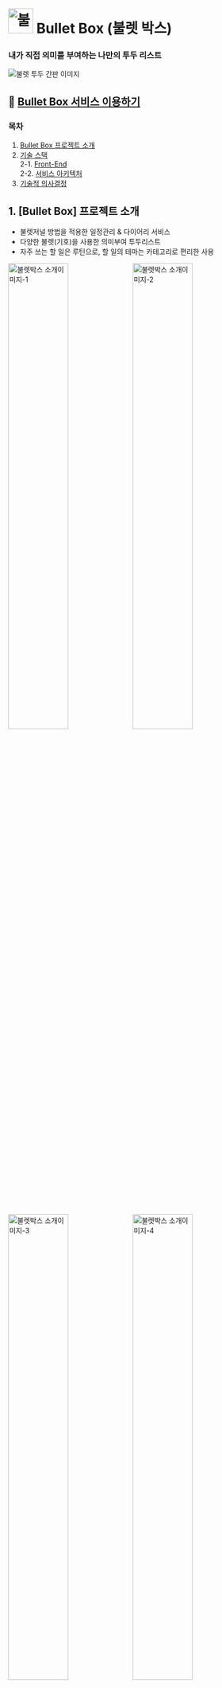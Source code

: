 # <img width="50" alt="불렛박스 타이틀 이미지" src="https://user-images.githubusercontent.com/90745936/217717087-f38660df-ebd7-41de-bdf3-86079b522b77.png"> Bullet Box (불렛 박스)

### 내가 직접 의미를 부여하는 나만의 투두 리스트 


![불렛 투두 간판 이미지](https://user-images.githubusercontent.com/90745936/217715941-6613b5c7-9d3e-4e37-b26a-88f8614c7cef.png)

📎 [Bullet Box 서비스 이용하기](https://bullet-box.com)
------

### 목차

1. [Bullet Box 프로젝트 소개](#1-bullet-box-프로젝트-소개)
2. [기술 스택](#2-기술-스택) <br />
2-1. [Front-End](#-front-end) <br />
2-2. [서비스 아키텍처](#서비스-아키텍처)
3. [기술적 의사결정](#기술적-의사결정)

## 1. [Bullet Box] 프로젝트 소개
- 불렛저널 방법을 적용한 일정관리 & 다이어리 서비스
- 다양한 불렛(기호)을 사용한 의미부여 투두리스트
- 자주 쓰는 할 일은 루틴으로, 할 일의 테마는 카테고리로 편리한 사용

<img width="49%" alt="불렛박스 소개이미지-1" src="https://user-images.githubusercontent.com/90745936/217719491-4833a378-57a2-45cb-836d-41ff91c99d92.png">  <img width="49%" alt="불렛박스 소개이미지-2" src="https://user-images.githubusercontent.com/90745936/217719503-024b988e-42e3-4bfd-ab55-37174ed89c9a.png">
<br/>
<img width="49%" alt="불렛박스 소개이미지-3" src="https://user-images.githubusercontent.com/90745936/217719514-3112bb85-a103-47cc-828e-10190ef900e6.png">  <img width="49%" alt="불렛박스 소개이미지-4" src="https://user-images.githubusercontent.com/90745936/217719518-a234cdf7-c2df-4796-bf5b-b5a60780f718.png">

서비스 MVP 개발기간: 22.12.30. - 23.02.04.

## 2. 기술 스택
### ✨ Front-End
<img src="https://img.shields.io/badge/JAVASCRIPT-F7DF1E?style=for-the-badge&logo=JavaScript&logoColor=white"> <img src="https://img.shields.io/badge/REACT-61DAFB?style=for-the-badge&logo=React&logoColor=white">
<img src="https://img.shields.io/badge/REACT ROUTER-CA4245?style=for-the-badge&logo=React Router&logoColor=white">
<img src="https://img.shields.io/badge/REDUX-764ABC?style=for-the-badge&logo=Redux&logoColor=white">
<img src="https://img.shields.io/badge/REDUX TOOLKIT-764ABC?style=for-the-badge&logo=Redux&logoColor=white">
<img src="https://img.shields.io/badge/STYLED COMPONENTS-DB7093?style=for-the-badge&logo=styled-components&logoColor=white">
<img src="https://img.shields.io/badge/YARN-2C8EBB?style=for-the-badge&logo=Yarn&logoColor=white">
<img src="https://img.shields.io/badge/AXIOS-5A29E4?style=for-the-badge&logo=Axios&logoColor=white">
<img src="https://img.shields.io/badge/HTML5-E34F26?style=for-the-badge&logo=HTML5&logoColor=white">
<img src="https://img.shields.io/badge/CSS3-1572B6?style=for-the-badge&logo=CSS3&logoColor=white">
<img src="https://img.shields.io/badge/AWS S3-569A31?style=for-the-badge&logo=Amazon S3&logoColor=white">

### 📏 Tool
<img src="https://img.shields.io/badge/GITHUB-181717?style=for-the-badge&logo=GitHub&logoColor=white"><img src="https://img.shields.io/badge/GIT-F05032?style=for-the-badge&logo=Git&logoColor=white">
<img src="https://img.shields.io/badge/SLACK-4A154B?style=for-the-badge&logo=Slack&logoColor=white">
<img src="https://img.shields.io/badge/NOTION-000000?style=for-the-badge&logo=Notion&logoColor=white">
<img src="https://img.shields.io/badge/FIGMA-F24E1E?style=for-the-badge&logo=figma&logoColor=white">
<img src="https://img.shields.io/badge/DIAGRAM IO-F08705?style=for-the-badge&logo=diagrams.net&logoColor=white">

<br />
<br />
<br />

### 서비스 아키텍처
![Service Architecture](https://user-images.githubusercontent.com/90745936/217726285-7bca8acc-9e4e-46df-8d58-545df395aeae.png)

### 기술적 의사결정
<div >
 <br />
 <div><b > 📌 Redux</b></div>
  <br />
  <div><b>• 요구사항</b></div>
  <br />
  <div>&nbsp&nbsp- 컴포넌트의 양이 많아짐에 따라서 전역 상태관리를 위해 필요</div>
  <br />
    <div><b>• 선택지</b></div>
  <br />
  <div>&nbsp&nbsp- Redux, Recoil</div>
  <br />
    <div><b>• 기술을 선택한 이유 및 근거</b></div>
  <br />
  <div>&nbsp &nbsp &nbsp프론트엔드 기술을 선택할 때는 트렌드와 관련된 부분을 간과할 수 없다고 생각합니다. 다양한 전역 상태관리 라이브러리가 존재하지만 여전히 Redux가 가장 높은 점유율을 가지고 있습니다. <br /><br />
&nbsp&nbsp&nbsp 이와 관련해서 Redux는 우선 검증된 신뢰성 있는 라이브러리이기 때문에 사용 시 안정성을 확보할 수 있습니다. 그리고 향후 주니어 개발자로서 업무를 진행하는 과정에서도 보편적으로 쓰이는 기술을 먼저 익혀서 프로젝트 참여에 도움이 될 것이라 생각합니다.<br /><br />
&nbsp&nbsp&nbsp 단순히 개인 프로젝트, 소규모 프로젝트 만을 위한 선택이라면 상대적으로 보일러 플레이트 코드량이 적고 미들웨어 패키지가 내장되어 있는 장점을 가진 Recoil을 선택할 수도 있으나 널리 사용되는 기술을 익히는 것이 우선이라 생각했기 때문에 Redux를 선택하게 되었습니다. <br />
  
  </div>
 </div>
  <br />
 <div><b > 📌 Styled-Components</b></div>
  <br />
  <div><b>• 요구사항</b></div>
  <br />
  <div>&nbsp&nbsp- 리액트 개발환경에서 CSS를 스타일링을 사용하기 위한 기술적 선택 필요</div>
  <br />
    <div><b>• 선택지</b></div>
  <br />
  <div>&nbsp&nbsp- Styled-Components, CSS Module</div>
  <br />
    <div><b>• 기술을 선택한 이유 및 근거</b></div>
  <br />
  <div>&nbsp &nbsp &nbsp컴포넌트 내에서 클래스명 선언없이 jsx태그를 만들면서 바로 사용할 수 있기 때문에 코드 가독성을 높이며 컴포넌트화 하여 재사용을 높일 수 있습니다. <br /><br />
&nbsp&nbsp&nbsp 클래스명을 따로 작성하지 않고 렌더링 시 자동으로 클래스 명이 생성되기 때문에 네이밍 충돌이 없습니다.<br /><br />
&nbsp&nbsp&nbsp props를 전달할 수 있기 때문에 동적인 스타일링을 간단하게 적용할 수 있습니다. <br />
</div>

## 팀원 소개

### Front-End

#### 👤 [최선호](https://github.com/suno0140)

#### 👤 [이철화](https://github.com/Pablaw)
